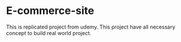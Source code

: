 # E-commerce-site
This is replicated project from udemy. This project have all necessary concept to build real world project. 
